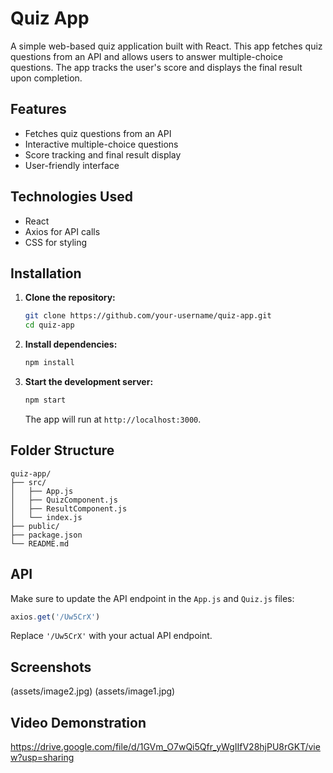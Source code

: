 # Quiz App

A simple web-based quiz application built with React. This app fetches quiz questions from an API and allows users to answer multiple-choice questions. The app tracks the user's score and displays the final result upon completion.

## Features

- Fetches quiz questions from an API
- Interactive multiple-choice questions
- Score tracking and final result display
- User-friendly interface

## Technologies Used

- React
- Axios for API calls
- CSS for styling

## Installation

1. **Clone the repository:**

   ```bash
   git clone https://github.com/your-username/quiz-app.git
   cd quiz-app
   ```

2. **Install dependencies:**

   ```bash
   npm install
   ```

3. **Start the development server:**

   ```bash
   npm start
   ```

   The app will run at `http://localhost:3000`.

## Folder Structure

```
quiz-app/
├── src/
│   ├── App.js
│   ├── QuizComponent.js
│   ├── ResultComponent.js
│   └── index.js
├── public/
├── package.json
└── README.md
```

## API

Make sure to update the API endpoint in the `App.js` and `Quiz.js` files:

```javascript
axios.get('/Uw5CrX')
```

Replace `'/Uw5CrX'` with your actual API endpoint.

## Screenshots
(assets/image2.jpg)
(assets/image1.jpg)

## Video Demonstration

https://drive.google.com/file/d/1GVm_O7wQi5Qfr_yWgIIfV28hjPU8rGKT/view?usp=sharing


